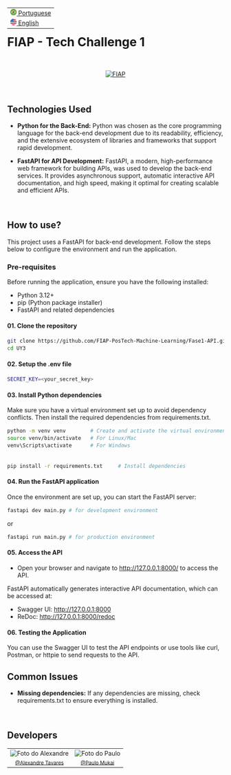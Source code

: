 <table align="right">
 <tr><td><a href="README_PTBR.md"><img src="imgs/brazil.png" height="15"> Portuguese</a></td></tr>
 <tr><td><a href="README.md"><img src="imgs/united-states.png" height="15"> English</a></td></tr>
</table>

# **FIAP - Tech Challenge 1**

<br/>
<p align="center">
  <a href="https://www.fiap.com.br/"><img src="https://upload.wikimedia.org/wikipedia/commons/d/d4/Fiap-logo-novo.jpg" width="300" alt="FIAP"></a>
</p>
<br>

## **Technologies Used**

- **Python for the Back-End:** Python was chosen as the core programming language for the back-end development due to its readability, efficiency, and the extensive ecosystem of libraries and frameworks that support rapid development.

- **FastAPI for API Development:** FastAPI, a modern, high-performance web framework for building APIs, was used to develop the back-end services. It provides asynchronous support, automatic interactive API documentation, and high speed, making it optimal for creating scalable and efficient APIs.

<br>

## **How to use?**

This project uses a FastAPI for back-end development. Follow the steps below to configure the environment and run the application.

### **Pre-requisites**
Before running the application, ensure you have the following installed:

- Python 3.12+
- pip (Python package installer)
- FastAPI and related dependencies

#### **01. Clone the repository**

```bash
git clone https://github.com/FIAP-PosTech-Machine-Learning/Fase1-API.git
cd UY3
```

#### **02. Setup the .env file**
```bash
SECRET_KEY=<your_secret_key>
```

#### **03. Install Python dependencies**
Make sure you have a virtual environment set up to avoid dependency conflicts. Then install the required dependencies from requirements.txt.
```bash
python -m venv venv        # Create and activate the virtual environment
source venv/bin/activate   # For Linux/Mac
venv\Scripts\activate      # For Windows
```

```bash

pip install -r requirements.txt     # Install dependencies
```

#### **04. Run the FastAPI application**
Once the environment are set up, you can start the FastAPI server:
```bash
fastapi dev main.py # for development environment
```
or
```bash
fastapi run main.py # for production environment
```

#### **05. Access the API**

- Open your browser and navigate to http://127.0.0.1:8000/ to access the API.

FastAPI automatically generates interactive API documentation, which can be accessed at:
- Swagger UI: http://127.0.0.1:8000
- ReDoc: http://127.0.0.1:8000/redoc

#### **06. Testing the Application**
You can use the Swagger UI to test the API endpoints or use tools like curl, Postman, or httpie to send requests to the API.

## Common Issues
- **Missing dependencies:** If any dependencies are missing, check requirements.txt to ensure everything is installed.
<br>

## **Developers**

<table border="0" align="center">
  <tr>
  <td align="center">
      <img src="https://avatars.githubusercontent.com/u/71346377?v=4" width="160px" alt="Foto do Alexandre"/><br>
      <sub>
        <a href="https://www.github.com/alexandre-tvrs">@Alexandre Tavares</a>
      </sub>
    </td>
        <td align="center">
      <img src="https://avatars.githubusercontent.com/u/160500127?v=4" width="160px" alt="Foto do Paulo"/><br>
      <sub>
        <a href="https://github.com/PauloMukai">@Paulo Mukai</a>
      </sub>
    </td>
  </tr>
</table>

